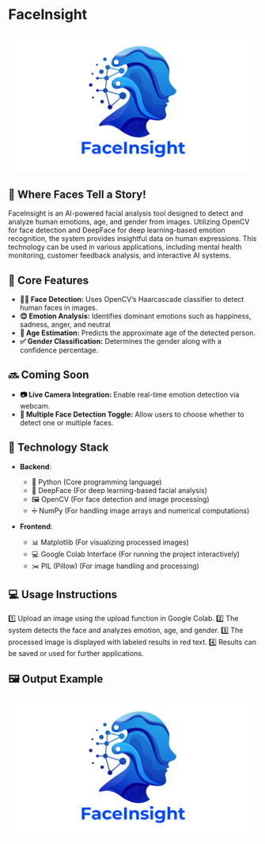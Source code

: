 # FaceInsight

![FaceInsight Logo](https://github.com/ramygamal231/FaceInsight/blob/main/FaceInsight%20Logo.png)

## 👤 Where Faces Tell a Story!

FaceInsight is an AI-powered facial analysis tool designed to detect and analyze human emotions, age, and gender from images. Utilizing OpenCV for face detection and DeepFace for deep learning-based emotion recognition, the system provides insightful data on human expressions. This technology can be used in various applications, including mental health monitoring, customer feedback analysis, and interactive AI systems.


## 🌟 **Core Features**
- **🧑‍🦰 Face Detection:** Uses OpenCV’s Haarcascade classifier to detect human faces in images.
- **😊 Emotion Analysis:**  Identifies dominant emotions such as happiness, sadness, anger, and neutral
- **👦 Age Estimation:**  Predicts the approximate age of the detected person.
- **✅ Gender Classification:**  Determines the gender along with a confidence percentage.


## 🔜 **Coming Soon**
- **📷 Live Camera Integration:** Enable real-time emotion detection via webcam.
- **👥  Multiple Face Detection Toggle:** Allow users to choose whether to detect one or multiple faces.


## 🔧 **Technology Stack**

- **Backend**:
  - 🐍 Python (Core programming language)
  - 🤖 DeepFace (For deep learning-based facial analysis)
  - 🖼️ OpenCV (For face detection and image processing)
  - ➗ NumPy (For handling image arrays and numerical computations)

- **Frontend**:
  - 📊 Matplotlib (For visualizing processed images)
  - 💻 Google Colab Interface (For running the project interactively)
  - ✂️ PIL (Pillow) (For image handling and processing)


## 💻 **Usage Instructions**
1️⃣ Upload an image using the upload function in Google Colab.
2️⃣ The system detects the face and analyzes emotion, age, and gender.
3️⃣ The processed image is displayed with labeled results in red text.
4️⃣ Results can be saved or used for further applications.


## 🖼️ **Output Example**

![FaceInsight Logo](https://github.com/ramygamal231/FaceInsight/blob/main/FaceInsight%20Logo.png)

